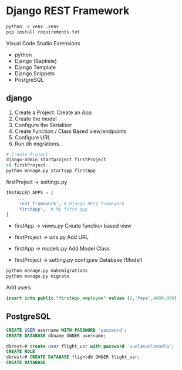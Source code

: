 # Django REST Framework

```bash
python -m venv .venv
pip install requirements.txt
```

Visual Code Studio Extensions   
- python
- Django (Baptiste)
- Django Template
- Django Snippets
- PostgreSQL


## django

1. Create a Project. Create an App
2. Create the model
3. Configure the Serializer
4. Create Function / Class Based view/endpoints
5. Configure URL
6. Run db migrations.


```bash
# Create Project
django-admin startproject firstProject
cd firstProject
python manage.py startapp firstApp
```

firstProject -> settings.py
```py
INSTALLED_APPS = [
    ...
    'rest_framework', # Django REST framework
    'firstApp',  # My first app
]
```

- firstApp -> views.py Create function based view

- firstProject -> urls.py Add URL

- firstApp -> models.py Add Model Class

- firstProject -> setting.py configure Database (Model)

```bash
python manage.py makemigrations
python manage.py migrate
```

Add users

```sql
insert into public."firstApp_employee" values (2,'Pepe',4000.000)
``` 


## PostgreSQL

```sql
CREATE USER username WITH PASSWORD 'password'; 
CREATE DATABASE dbname OWNER username;

dbrest=# create user flight_usr with password 'vuelavuelavuela';
CREATE ROLE
dbrest=# CREATE DATABASE flightdb OWNER flight_usr;
CREATE DATABASE
```